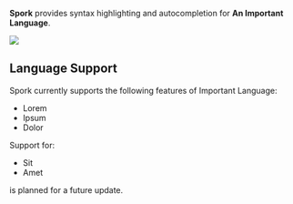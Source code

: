 <!--
👋 Hello! As Nova users browse the extensions library, a good README can help them understand what your extension does, how it works, and what setup or configuration it may require.

Not every extension will need every item described below. Use your best judgement when deciding which parts to keep to provide the best experience for your new users.

💡 Quick Tip! As you edit this README template, you can preview your changes by selecting **Extensions → Activate Project as Extension**, opening the Extension Library, and selecting "Spork" in the sidebar.

Let's get started!
-->

<!--
🎈 Include a brief description of the features your syntax extension provides. For example:
-->

**Spork** provides syntax highlighting and autocompletion for **An Important Language**.

<!--
🎈 It can also be helpful to include a screenshot or GIF showing your extension in action:
-->

![](https://nova.app/images/en/dark/editor.png)

## Language Support

<!--
🎈 Whether your extension covers the entirety of a language's syntax or a subset, it can be helpful to describe that for users:
-->

Spork currently supports the following features of Important Language:

- Lorem
- Ipsum
- Dolor

Support for:

- Sit
- Amet 

is planned for a future update.

<!--
👋 That's it! Happy developing!

P.S. If you'd like, you can remove these comments before submitting your extension 😉
-->
